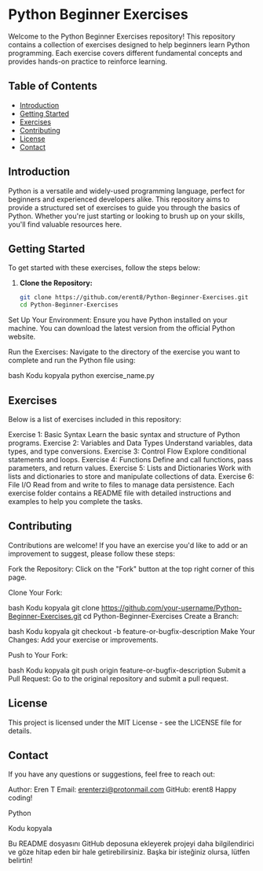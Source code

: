 # Python Beginner Exercises

Welcome to the Python Beginner Exercises repository! This repository contains a collection of exercises designed to help beginners learn Python programming. Each exercise covers different fundamental concepts and provides hands-on practice to reinforce learning.

## Table of Contents

- [Introduction](#introduction)
- [Getting Started](#getting-started)
- [Exercises](#exercises)
- [Contributing](#contributing)
- [License](#license)
- [Contact](#contact)

## Introduction

Python is a versatile and widely-used programming language, perfect for beginners and experienced developers alike. This repository aims to provide a structured set of exercises to guide you through the basics of Python. Whether you're just starting or looking to brush up on your skills, you'll find valuable resources here.

## Getting Started

To get started with these exercises, follow the steps below:

1. **Clone the Repository:**
   ```bash
   git clone https://github.com/erent8/Python-Beginner-Exercises.git
   cd Python-Beginner-Exercises
Set Up Your Environment:
Ensure you have Python installed on your machine. You can download the latest version from the official Python website.

Run the Exercises:
Navigate to the directory of the exercise you want to complete and run the Python file using:

bash
Kodu kopyala
python exercise_name.py
## Exercises
Below is a list of exercises included in this repository:

Exercise 1: Basic Syntax
Learn the basic syntax and structure of Python programs.
Exercise 2: Variables and Data Types
Understand variables, data types, and type conversions.
Exercise 3: Control Flow
Explore conditional statements and loops.
Exercise 4: Functions
Define and call functions, pass parameters, and return values.
Exercise 5: Lists and Dictionaries
Work with lists and dictionaries to store and manipulate collections of data.
Exercise 6: File I/O
Read from and write to files to manage data persistence.
Each exercise folder contains a README file with detailed instructions and examples to help you complete the tasks.

## Contributing
Contributions are welcome! If you have an exercise you'd like to add or an improvement to suggest, please follow these steps:

Fork the Repository:
Click on the "Fork" button at the top right corner of this page.

Clone Your Fork:

bash
Kodu kopyala
git clone https://github.com/your-username/Python-Beginner-Exercises.git
cd Python-Beginner-Exercises
Create a Branch:

bash
Kodu kopyala
git checkout -b feature-or-bugfix-description
Make Your Changes:
Add your exercise or improvements.

Push to Your Fork:

bash
Kodu kopyala
git push origin feature-or-bugfix-description
Submit a Pull Request:
Go to the original repository and submit a pull request.

## License
This project is licensed under the MIT License - see the LICENSE file for details.

## Contact
If you have any questions or suggestions, feel free to reach out:

Author: Eren T
Email: erenterzi@protonmail.com
GitHub: erent8
Happy coding!

Python

Kodu kopyala

Bu README dosyasını GitHub deposuna ekleyerek projeyi daha bilgilendirici ve göze hitap eden bir hale getirebilirsiniz. Başka bir isteğiniz olursa, lütfen belirtin!
